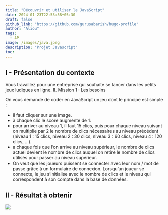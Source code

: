 ```yaml
---
title: "Découvrir et utiliser le JavaScript"
date: 2024-01-23T22:53:58+05:30
draft: false
github_link: "https://github.com/gurusabarish/hugo-profile"
author: "Aliou"
tags:
  - AP
image: /images/java.jpeg
description: "Projet Javascript"
toc: 
---
```



## I - Présentation du contexte

Vous travaillez pour une entreprise qui souhaite se lancer dans les petits jeux ludiques en ligne. II. Mission 1 : Les besoins

On vous demande de coder en JavaScript un jeu dont le principe est simple :

- il faut cliquer sur une image.
-   à chaque clic le score augmente de 1.
-   pour arriver au niveau 1, il faut 15 clics, puis pour chaque niveau suivant on multiplie par 2 le nombre de clics nécessaires au niveau précédent (niveau 1 : 15 clics, niveau 2 : 30 clics, niveau 3 : 60 clics, niveau 4 : 120 clics, …).
-  a chaque fois que l’on arrive au niveau supérieur, le nombre de clics actuel devient le nombre de clics auquel on retire le nombre de clics utilisés pour passer au niveau supérieur.
-  On veut que les joueurs puissent se connecter avec leur nom / mot de passe grâce à un formulaire de connexion.
    Lorsqu’un joueur se connecte, le jeu s’initialise avec le nombre de clics et le niveau qui correspondent à son compte dans la base de données.

## II - Résultat à obtenir
![](/images/apclics.png)
